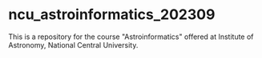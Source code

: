 # ncu_astroinformatics_202309
This is a repository for the course "Astroinformatics" offered at Institute of Astronomy, National Central University.
